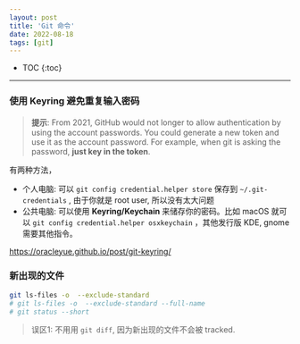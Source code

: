 ```yaml
---
layout: post
title: 'Git 命令'
date: 2022-08-18
tags: [git]
---
```


* TOC 
{:toc}

---


### 使用 Keyring 避免重复输入密码

> **提示**:
> From 2021, GitHub would not longer to allow authentication by using the account passwords. You could generate a new token and use it as the account password. For example, when git is asking the password, **just key in the token**. 

有两种方法，
* 个人电脑: 可以 `git config credential.helper store` 保存到 `~/.git-credentials` , 由于你就是 root user, 所以没有太大问题
* 公共电脑: 可以使用 **Keyring/Keychain** 来储存你的密码。比如 macOS 就可以 `git config credential.helper osxkeychain` ，其他发行版 KDE, gnome 需要其他指令。

<https://oracleyue.github.io/post/git-keyring/>



### 新出现的文件

```bash
git ls-files -o  --exclude-standard
# git ls-files -o  --exclude-standard --full-name
# git status --short
```

> 误区1: 不用用 `git diff`, 因为新出现的文件不会被 tracked. 